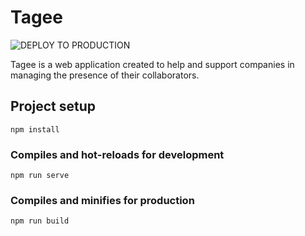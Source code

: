 # Tagee
![DEPLOY TO PRODUCTION](https://github.com/Tagee-app/dashboard/workflows/DEPLOY%20TO%20PRODUCTION/badge.svg?branch=master&event=status)

Tagee is a web application created to help and support companies in managing the presence of their collaborators.


## Project setup
```
npm install
```

### Compiles and hot-reloads for development
```
npm run serve
```

### Compiles and minifies for production
```
npm run build
```


